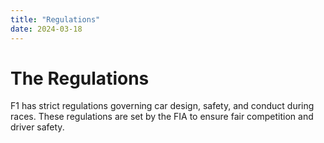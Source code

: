 ```yaml
---
title: "Regulations"
date: 2024-03-18
---
```


# The Regulations
F1 has strict regulations governing car design, safety, and conduct during races. These regulations are set by the FIA to ensure fair competition and driver safety.
